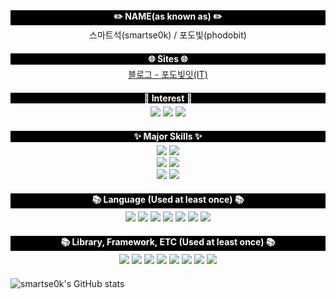 <!-- 
  이것은 MD인가 HTML인가?
-->

<style>
  .header {
    background-color: black;
    text-align: center;
    color: #ffffff;
    font-weight: bold;
  }

  .body {
    text-align: center;
    margin: 5px 0 20px 0;
  }
</style>

<div class="header">
  <strong>✏️ NAME(as known as) ✏️</strong>
</div>

<div class="body">
  스마트석(smartse0k) / 포도빛(phodobit)
</div>

<div class="header">
  <strong>🌐 Sites 🌐</strong>
</div>

<div class="body">
  <a href="https://phodobit.kr">블로그 - 포도빛잇(IT)</a>
</div>

<div class="header">
  <strong>🤔 Interest 🤔</strong>
</div>

<div class="body">
  <img src="https://img.shields.io/badge/Web-success?style=for-the-badge&logoColor=white">
  <img src="https://img.shields.io/badge/Game%20Server-blue?style=for-the-badge&logoColor=white">
  <img src="https://img.shields.io/badge/Secutiry-red?style=for-the-badge&logoColor=white">
</div>

<div class="header">
  <strong>✨ Major Skills ✨</strong>
</div>

<div class="body">
  <img src="https://img.shields.io/badge/PHP-777BB4?style=for-the-badge&logo=php&logoColor=white">
  <img src="https://img.shields.io/badge/Code%20Igniter-EF4223?style=for-the-badge&logo=CodeIgniter&logoColor=white">
  <br>
  <img src="https://img.shields.io/badge/TypeScript-007ACC?style=for-the-badge&logo=typescript&logoColor=white">
  <img src="https://img.shields.io/badge/Node.js-43853D?style=for-the-badge&logo=node.js&logoColor=white">
  <br>
  <img src="https://img.shields.io/badge/MySQL-005C84?style=for-the-badge&logo=mysql&logoColor=white">
  <img src="https://img.shields.io/badge/Redis-DC382D?&style=for-the-badge&logo=redis&logoColor=white">
</div>

<div class="header">
  <strong>📚 Language (Used at least once) 📚</strong>
</div>

<div class="body">
  <img src="https://img.shields.io/badge/Visual%20Basic%20Classic-993300?style=for-the-badge&logo=Windows%2095&logoColor=white">
  <img src="https://img.shields.io/badge/C%2B%2B-00599C?style=for-the-badge&logo=C%2B%2B&logoColor=white">
  <img src="https://img.shields.io/badge/C%23-239120?style=for-the-badge&logo=c-sharp&logoColor=white">
  <img src="https://img.shields.io/badge/Python-3776AB?style=for-the-badge&logo=python&logoColor=white">
  <img src="https://img.shields.io/badge/Java-ED8B00?style=for-the-badge&logo=java&logoColor=white">
  <img src="https://img.shields.io/badge/Dart-0175C2?style=for-the-badge&logo=dart&logoColor=white">
  <img src="https://img.shields.io/badge/Lua-2C2D72?style=for-the-badge&logo=lua&logoColor=white">
</div>

<div class="header">
  <strong>📚 Library, Framework, ETC (Used at least once) 📚</strong>
</div>

<div class="body">
  <img src="https://img.shields.io/badge/Windows%20Forms-0078D6?style=for-the-badge&logo=Windows&logoColor=white">
  <img src="https://img.shields.io/badge/Spring-6DB33F?style=for-the-badge&logo=spring&logoColor=white">
  <img src="https://img.shields.io/badge/jQuery-0769AD?style=for-the-badge&logo=jquery&logoColor=white">
  <img src="https://img.shields.io/badge/Flutter-02569B?style=for-the-badge&logo=flutter&logoColor=white">
  <img src="https://img.shields.io/badge/SQLite-07405E?style=for-the-badge&logo=sqlite&logoColor=white">
  <img src="https://img.shields.io/badge/Amazon_AWS-232F3E?style=for-the-badge&logo=amazon-aws&logoColor=white">
  <img src="https://img.shields.io/badge/React-20232A?style=for-the-badge&logo=react&logoColor=61DAFB">
  <img src="https://img.shields.io/badge/Bootstrap-563D7C?style=for-the-badge&logo=bootstrap&logoColor=white">
</div>

![smartse0k's GitHub stats](https://github-readme-stats.vercel.app/api?username=smartse0k&show_icons=true&theme=buefy)
